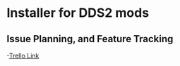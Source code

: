 # Installer for DDS2 mods

## Issue Planning, and Feature Tracking

-[Trello Link](https://trello.com/invite/b/66d0a14a1a6483cee56d2d47/ATTIdfa75ee48fc09cea7c233a4f0e87c69cD834A1BA/dds2-mod-creator)
